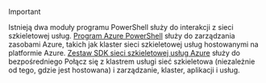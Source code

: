 > [!IMPORTANT]
> Istnieją dwa moduły programu PowerShell służy do interakcji z sieci szkieletowej usług. [Program Azure PowerShell](/powershell/azure/install-azurerm-ps?view=azurermps-4.4.0) służy do zarządzania zasobami Azure, takich jak klaster sieci szkieletowej usług hostowanymi na platformie Azure. [Zestaw SDK sieci szkieletowej usług Azure](../articles/service-fabric/service-fabric-get-started.md) służy do bezpośredniego Połącz się z klastrem usługi sieć szkieletowa (niezależnie od tego, gdzie jest hostowana) i zarządzanie, klaster, aplikacji i usług. 